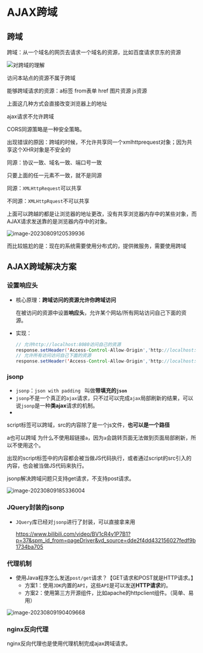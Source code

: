 # AJAX跨域

## 跨域

跨域：从一个域名的网页去请求一个域名的资源，比如百度请求京东的资源

![对跨域的理解](2023-08-09-AJAX跨域.assets/对跨域的理解.png)

访问本站点的资源不属于跨域



能够跨域请求的资源：a标签 from表单 href 图片资源 js资源

上面这几种方式会直接改变浏览器上的地址



ajax请求不允许跨域 

CORS同源策略是一种安全策略。

出现错误的原因：跨域的时候，不允许共享同一个xmlhttprequest对象；因为共享这个XHR对象是不安全的

同源：协议一致、域名一致、端口号一致

只要上面的任一元素不一致，就不是同源

同源：`XMLHttpRequest`可以共享

不同源：`XMLHttpRquest`不可以共享



上面可以跨越的都是让浏览器的地址更改，没有共享浏览器内存中的某些对象，而AJAX请求发送靠的是浏览器内存中的对象。

![image-20230809120539936](2023-08-09-AJAX跨域.assets/image-20230809120539936.png)

而比较尴尬的是：现在的系统需要使用分布式的，提供微服务，需要使用跨域

## AJAX跨域解决方案

### 设置响应头

- 核心原理：**跨域访问的资源允许你跨域访问**

  在被访问的资源中设置**响应头**，允许某个网站/所有网站访问自己下面的资源。

- 实现：

  ```java
  // 允许http://localhost:8080访问自己的资源
  response.setHeader('Access-Control-Allow-Origin','http://localhost:8080')
  // 允许所有访问访问自己下面的资源 
  response.setHeader('Access-Control-Allow-Origin','http://localhost:8080')
  ```

### jsonp

- `jsonp`：`json with padding `  叫做**带填充的`json`**
- `jsonp`不是一个真正的`ajax`请求，只不过可以完成`ajax`局部刷新的结果，可以说`jsonp`是一种**类ajax**请求的机制。
- 

script标签可以跨域，src的内容除了是一个js文件，**也可以是一个路径**

a也可以跨域 为什么不使用超链接`a`，因为`a`会跳转页面无法做到页面局部刷新，所以不使用这个。

出现的script标签中的内容都会被当做JS代码执行，或者通过script的src引入的内容，也会被当做JS代码来执行。

jsonp解决跨域问题只支持get请求，不支持post请求。



![image-20230809185336004](2023-08-09-AJAX跨域.assets/image-20230809185336004.png)

### JQuery封装的jsonp

- `JQuery`库已经对`jsonp`进行了封装，可以直接拿来用

  https://www.bilibili.com/video/BV1cR4y1P7B1?p=37&spm_id_from=pageDriver&vd_source=dde2f4dd432156027fedf9b1734ba705

### 代理机制

- 使用Java程序怎么发送`post/get`请求？【GET请求和POST就是HTTP请求。】
  - 方案1：使用`JDK`内置的`API`，这些`API`是可以发送**HTTP请求**的。
  - 方案2：使用第三方开源组件，比如apache的httpclient组件。（简单、易用）

![image-20230809190409668](2023-08-09-AJAX跨域.assets/image-20230809190409668.png)

### nginx反向代理

nginx反向代理也是使用代理机制完成ajax跨域请求。
